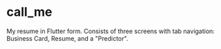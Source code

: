 # call_me

My resume in Flutter form. Consists of three screens with tab navigation: Business Card, Resume, and a "Predictor".


